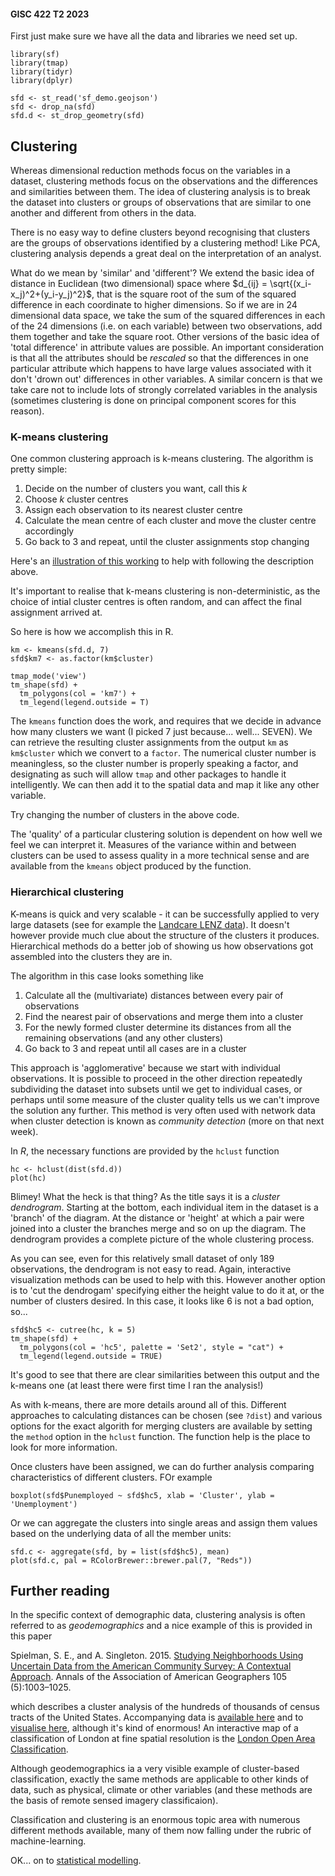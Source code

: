 #### GISC 422 T2 2023
First just make sure we have all the data and libraries we need set up.

```{r message = FALSE}
library(sf)
library(tmap)
library(tidyr)
library(dplyr)

sfd <- st_read('sf_demo.geojson')
sfd <- drop_na(sfd)
sfd.d <- st_drop_geometry(sfd)
```

## Clustering
Whereas dimensional reduction methods focus on the variables in a dataset, clustering methods focus on the observations and the differences and similarities between them. The idea of clustering analysis is to break the dataset into clusters or groups of observations that are similar to one another and different from others in the data.

There is no easy way to define clusters beyond recognising that clusters are the groups of observations identified by a clustering method! Like PCA, clustering analysis depends a great deal on the interpretation of an analyst.

What do we mean by 'similar' and 'different'? We extend the basic idea of distance in Euclidean (two dimensional) space where $d_{ij} = \sqrt{(x_i-x_j)^2+(y_i-y_j)^2}$, that is the square root of the sum of the squared difference in each coordinate to higher dimensions. So if we are in 24 dimensional data space, we take the sum of the squared differences in each of the 24 dimensions (i.e. on each variable) between two observations, add them together and take the square root. Other versions of the basic idea of 'total difference' in attribute values are possible. An important consideration is that all the attributes should be *rescaled* so that the differences in one particular attribute which happens to have large values associated with it don't 'drown out' differences in other variables. A similar concern is that we take care not to include lots of strongly correlated variables in the analysis (sometimes clustering is done on principal component scores for this reason).

### K-means clustering
One common clustering approach is k-means clustering. The algorithm is pretty simple:

1. Decide on the number of clusters you want, call this *k*
2. Choose *k* cluster centres
3. Assign each observation to its nearest cluster centre
4. Calculate the mean centre of each cluster and move the cluster centre accordingly
5. Go back to 3 and repeat, until the cluster assignments stop changing

Here's an [illustration of this working](https://kkevsterrr.github.io/K-Means/) to help with following the description above.

It's important to realise that k-means clustering is non-deterministic, as the choice of intial cluster centres is often random, and can affect the final assignment arrived at.

So here is how we accomplish this in R.

```{r}
km <- kmeans(sfd.d, 7)
sfd$km7 <- as.factor(km$cluster)

tmap_mode('view')
tm_shape(sfd) +
  tm_polygons(col = 'km7') +
  tm_legend(legend.outside = T)
```

The `kmeans` function does the work, and requires that we decide in advance how many clusters we want (I picked 7 just because... well... SEVEN). We can retrieve the resulting cluster assignments from the output `km` as `km$cluster` which we convert to a `factor`. The numerical cluster number is meaningless, so the cluster number is properly speaking a factor, and designating as such will allow `tmap` and other packages to handle it intelligently. We can then add it to the spatial data and  map it like any other variable.

Try changing the number of clusters in the above code.

The 'quality' of a particular clustering solution is dependent on how well we feel we can interpret it. Measures of the variance within and between clusters can be used to assess quality in a more technical sense and are available from the `kmeans` object produced by the function.

### Hierarchical clustering
K-means is quick and very scalable - it can be successfully applied to very large datasets (see for example the [Landcare LENZ data](https://www.landcareresearch.co.nz/resources/maps-satellites/lenz)). It doesn't however provide much clue about the structure of the clusters it produces. Hierarchical methods do a better job of showing us how observations got assembled into the clusters they are in.

The algorithm in this case looks something like

1. Calculate all the (multivariate) distances between every pair of observations
2. Find the nearest pair of observations and merge them into a cluster
3. For the newly formed cluster determine its distances from all the remaining observations (and any other clusters)
4. Go back to 3 and repeat until all cases are in a cluster

This approach is 'agglomerative' because we start with individual observations. It is possible to proceed in the other direction repeatedly subdividing the dataset into subsets until we get to individual cases, or perhaps until some measure of the cluster quality tells us we can't improve the solution any further. This method is very often used with network data when cluster detection is known as *community detection* (more on that next week).

In *R*, the necessary functions are provided by the `hclust` function

```{R}
hc <- hclust(dist(sfd.d))
plot(hc)
```

Blimey! What the heck is that thing? As the title says it is a *cluster dendrogram*. Starting at the bottom, each individual item in the dataset is a 'branch' of the diagram. At the distance or 'height' at which a pair were joined into a cluster the branches merge and so on up the diagram. The dendrogram provides a complete picture of the whole clustering process.

As you can see, even for this relatively small dataset of only 189 observations, the dendrogram is not easy to read. Again, interactive visualization methods can be used to help with this. However another option is to 'cut the dendrogam' specifying either the height value to do it at, or the number of clusters desired. In this case, it looks like 6 is not a bad option, so...

```{r}
sfd$hc5 <- cutree(hc, k = 5)
tm_shape(sfd) +
  tm_polygons(col = 'hc5', palette = 'Set2', style = "cat") +
  tm_legend(legend.outside = TRUE)
```

It's good to see that there are clear similarities between this output and the k-means one (at least there were first time I ran the analysis!)

As with k-means, there are more details around all of this. Different approaches to calculating distances can be chosen (see `?dist`) and various options for the exact algorith for merging clusters are available by setting the `method` option in the `hclust` function. The function help is the place to look for more information.

Once clusters have been assigned, we can do further analysis comparing characteristics of different clusters. FOr example

```{r}
boxplot(sfd$Punemployed ~ sfd$hc5, xlab = 'Cluster', ylab = 'Unemployment')
```

Or we can aggregate the clusters into single areas and assign them values based on the underlying data of all the member units:

```{r}
sfd.c <- aggregate(sfd, by = list(sfd$hc5), mean)
plot(sfd.c, pal = RColorBrewer::brewer.pal(7, "Reds"))
```

## Further reading
In the specific context of demographic data, clustering analysis is often referred to as *geodemographics* and a nice example of this is provided in this paper

Spielman, S. E., and A. Singleton. 2015. [Studying Neighborhoods Using Uncertain Data from the American Community Survey: A Contextual Approach](http://www.tandfonline.com/doi/full/10.1080/00045608.2015.1052335). Annals of the Association of American Geographers 105 (5):1003–1025.

which describes a cluster analysis of the hundreds of thousands of census tracts of the United States. Accompanying data is [available here](https://www.openicpsr.org/openicpsr/project/100235/version/V5/view?path=/openicpsr/100235/fcr:versions/V5/Output-Data&type=folder) and to [visualise here](https://observatory.cartodb.com/editor/5de68840-16ef-11e6-bf4f-0ea31932ec1d/embed), although it's kind of enormous! An interactive map of a classification of London at fine spatial resolution is the [London Open Area Classification](https://maps.cdrc.ac.uk/#/geodemographics/loac11/default/BTTTFFT/10/-0.1500/51.5200/).

Although geodemographics ia a very visible example of cluster-based classification, exactly the same methods are applicable to other kinds of data, such as physical, climate or other variables (and these methods are the basis of remote sensed imagery classificaion).

Classification and clustering is an enormous topic area with numerous different methods available, many of them now falling under the rubric of machine-learning.

OK... on to [statistical modelling](05-statistical-models.md).
